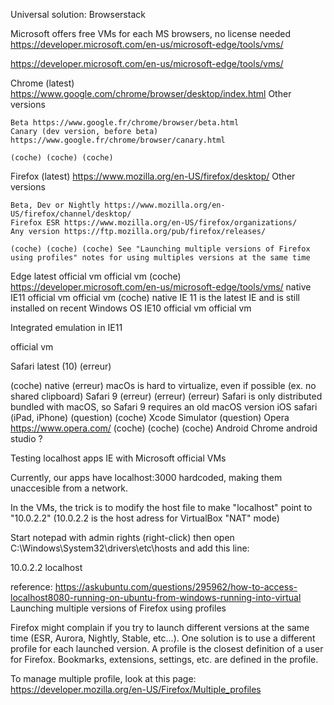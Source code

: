 Universal solution: Browserstack

Microsoft offers free VMs for each MS browsers, no license needed https://developer.microsoft.com/en-us/microsoft-edge/tools/vms/


https://developer.microsoft.com/en-us/microsoft-edge/tools/vms/


Chrome (latest) https://www.google.com/chrome/browser/desktop/index.html
 Other versions

    Beta https://www.google.fr/chrome/browser/beta.html
    Canary (dev version, before beta) https://www.google.fr/chrome/browser/canary.html

	(coche)	(coche)	(coche)

Firefox (latest) https://www.mozilla.org/en-US/firefox/desktop/
 Other versions

    Beta, Dev or Nightly https://www.mozilla.org/en-US/firefox/channel/desktop/
    Firefox ESR https://www.mozilla.org/en-US/firefox/organizations/
    Any version https://ftp.mozilla.org/pub/firefox/releases/

	(coche)	(coche)	(coche)	See "Launching multiple versions of Firefox using profiles" notes for using multiples versions at the same time
Edge latest	official vm	official vm	(coche) https://developer.microsoft.com/en-us/microsoft-edge/tools/vms/
native
IE11	official vm	official vm	(coche)
native	IE 11 is the latest IE and is still installed on recent Windows OS
IE10	official vm	official vm

Integrated emulation in IE11

official vm

Safari latest (10)	(erreur)

(coche)
native
	(erreur)	macOs is hard to virtualize, even if possible (ex. no shared clipboard)
Safari 9	(erreur)	(erreur)	(erreur)	Safari is only distributed bundled with macOS, so Safari 9 requires an old macOS version
iOS safari (iPad, iPhone)	(question)	(coche)
Xcode Simulator	(question)
Opera https://www.opera.com/	(coche)	(coche)	(coche)
Android Chrome	 	 	 	android studio ?



Testing localhost apps IE with Microsoft official VMs

Currently, our apps have localhost:3000 hardcoded, making them unaccesible from a network.

In the VMs, the trick is to modify the host file to make "localhost" point to "10.0.2.2" (10.0.2.2 is the host adress for VirtualBox "NAT" mode)

Start notepad with admin rights (right-click) then open C:\Windows\System32\drivers\etc\hosts and add this line:

10.0.2.2  localhost

reference: https://askubuntu.com/questions/295962/how-to-access-localhost8080-running-on-ubuntu-from-windows-running-into-virtual
Launching multiple versions of Firefox using profiles

Firefox might complain if you try to launch different versions at the same time (ESR, Aurora, Nightly, Stable, etc…). One solution is to use a different profile for each launched version. A profile is the closest definition of a user for Firefox. Bookmarks, extensions, settings, etc. are defined in the profile.

To manage multiple profile, look at this page: https://developer.mozilla.org/en-US/Firefox/Multiple_profiles


